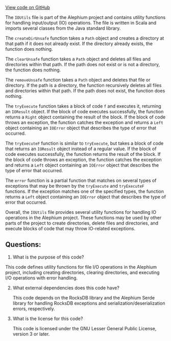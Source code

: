 [View code on GitHub](https://github.com/alephium/alephium/io/src/main/scala/org/alephium/io/IOUtils.scala)

The `IOUtils` file is part of the Alephium project and contains utility functions for handling input/output (IO) operations. The file is written in Scala and imports several classes from the Java standard library. 

The `createDirUnsafe` function takes a `Path` object and creates a directory at that path if it does not already exist. If the directory already exists, the function does nothing. 

The `clearUnsafe` function takes a `Path` object and deletes all files and directories within that path. If the path does not exist or is not a directory, the function does nothing. 

The `removeUnsafe` function takes a `Path` object and deletes that file or directory. If the path is a directory, the function recursively deletes all files and directories within that path. If the path does not exist, the function does nothing. 

The `tryExecute` function takes a block of code `f` and executes it, returning an `IOResult` object. If the block of code executes successfully, the function returns a `Right` object containing the result of the block. If the block of code throws an exception, the function catches the exception and returns a `Left` object containing an `IOError` object that describes the type of error that occurred. 

The `tryExecuteF` function is similar to `tryExecute`, but takes a block of code that returns an `IOResult` object instead of a regular value. If the block of code executes successfully, the function returns the result of the block. If the block of code throws an exception, the function catches the exception and returns a `Left` object containing an `IOError` object that describes the type of error that occurred. 

The `error` function is a partial function that matches on several types of exceptions that may be thrown by the `tryExecute` and `tryExecuteF` functions. If the exception matches one of the specified types, the function returns a `Left` object containing an `IOError` object that describes the type of error that occurred. 

Overall, the `IOUtils` file provides several utility functions for handling IO operations in the Alephium project. These functions may be used by other parts of the project to create directories, delete files and directories, and execute blocks of code that may throw IO-related exceptions.
## Questions: 
 1. What is the purpose of this code?
   
   This code defines utility functions for file I/O operations in the Alephium project, including creating directories, clearing directories, and executing I/O operations with error handling.

2. What external dependencies does this code have?
   
   This code depends on the RocksDB library and the Alephium Serde library for handling RocksDB exceptions and serialization/deserialization errors, respectively.

3. What is the license for this code?
   
   This code is licensed under the GNU Lesser General Public License, version 3 or later.